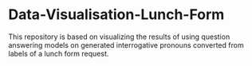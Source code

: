 # Data-Visualisation-Lunch-Form
This repository is based on visualizing the results of using question answering models on generated interrogative pronouns converted from labels of a lunch form request.
